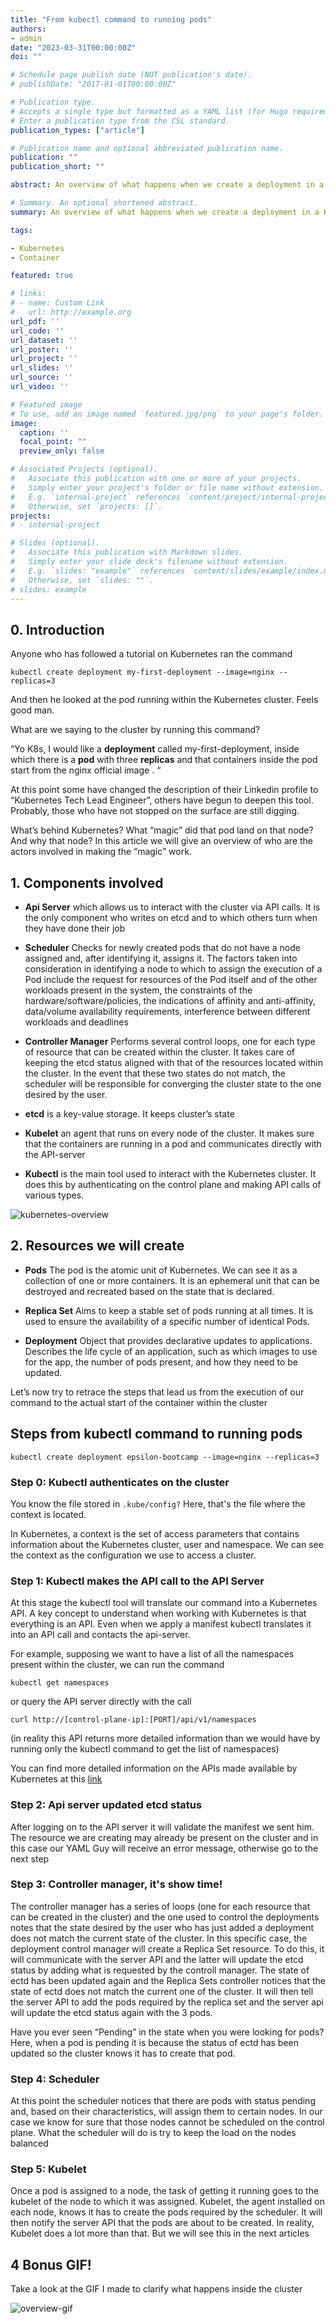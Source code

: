 ```yaml
---
title: "From kubectl command to running pods"
authors:
- admin
date: "2023-03-31T00:00:00Z"
doi: ""

# Schedule page publish date (NOT publication's date).
# publishDate: "2017-01-01T00:00:00Z"

# Publication type.
# Accepts a single type but formatted as a YAML list (for Hugo requirements).
# Enter a publication type from the CSL standard.
publication_types: ["article"]

# Publication name and optional abbreviated publication name.
publication: ""
publication_short: ""

abstract: An overview of what happens when we create a deployment in a Kubernetes cluster

# Summary. An optional shortened abstract.
summary: An overview of what happens when we create a deployment in a Kubernetes cluster

tags:

- Kubernetes
- Container

featured: true

# links:
# - name: Custom Link
#   url: http://example.org
url_pdf: ''
url_code: ''
url_dataset: ''
url_poster: ''
url_project: ''
url_slides: ''
url_source: ''
url_video: ''

# Featured image
# To use, add an image named `featured.jpg/png` to your page's folder. 
image:
  caption: ''
  focal_point: ""
  preview_only: false

# Associated Projects (optional).
#   Associate this publication with one or more of your projects.
#   Simply enter your project's folder or file name without extension.
#   E.g. `internal-project` references `content/project/internal-project/index.md`.
#   Otherwise, set `projects: []`.
projects:
# - internal-project

# Slides (optional).
#   Associate this publication with Markdown slides.
#   Simply enter your slide deck's filename without extension.
#   E.g. `slides: "example"` references `content/slides/example/index.md`.
#   Otherwise, set `slides: ""`.
# slides: example
---
```


## 0. Introduction

Anyone who has followed a tutorial on Kubernetes ran the command

```kubectl create deployment my-first-deployment --image=nginx --replicas=3```

And then he looked at the pod running within the Kubernetes cluster. Feels good man.

What are we saying to the cluster by running this command?

“Yo K8s, I would like a **deployment** called my-first-deployment, inside which there is a **pod** with three **replicas** and that containers inside the pod start from the nginx official image . “

At this point some have changed the description of their Linkedin profile to “Kubernetes Tech Lead Engineer”, others have begun to deepen this tool. Probably, those who have not stopped on the surface are still digging.

What’s behind Kubernetes? What “magic” did that pod land on that node? And why that node? In this article we will give an overview of who are the actors involved in making the “magic” work.


## 1. Components involved

- **Api Server** which allows us to interact with the cluster via API calls. It is the only component who writes on etcd and to which others turn when they have done their job

- **Scheduler** Checks for newly created pods that do not have a node assigned and, after identifying it, assigns it. The factors taken into consideration in identifying a node to which to assign the execution of a Pod include the request for resources of the Pod itself and of the other workloads present in the system, the constraints of the hardware/software/policies, the indications of affinity and anti-affinity, data/volume availability requirements, interference between different workloads and deadlines

- **Controller Manager** Performs several control loops, one for each type of resource that can be created within the cluster. It takes care of keeping the etcd status aligned with that of the resources located within the cluster. In the event that these two states do not match, the scheduler will be responsible for converging the cluster state to the one desired by the user.

- **etcd** is a key-value storage. It keeps cluster’s state

- **Kubelet** an agent that runs on every node of the cluster. It makes sure that the containers are running in a pod and communicates directly with the API-server

- **Kubectl** is the main tool used to interact with the Kubernetes cluster. It does this by authenticating on the control plane and making API calls of various types.


![kubernetes-overview](kubernetes-overview.png)


## 2. Resources we will create

- **Pods** The pod is the atomic unit of Kubernetes. We can see it as a collection of one or more containers. It is an ephemeral unit that can be destroyed and recreated based on the state that is declared.

- **Replica Set** Aims to keep a stable set of pods running at all times. It is used to ensure the availability of a specific number of identical Pods.

- **Deployment**  Object that provides declarative updates to applications. Describes the life cycle of an application, such as which images to use for the app, the number of pods present, and how they need to be updated.

Let’s now try to retrace the steps that lead us from the execution of our command to the actual start of the container within the cluster

## Steps from kubectl command to running pods
```kubectl create deployment epsilon-bootcamp --image=nginx --replicas=3```

###  Step 0: Kubectl authenticates on the cluster

You know the file stored in ```.kube/config?``` Here, that's the file where the context is located.

In Kubernetes, a context is the set of access parameters that contains information about the Kubernetes cluster, user and namespace. We can see the context as the configuration we use to access a cluster.

### Step 1: Kubectl makes the API call to the API Server

At this stage the kubectl tool will translate our command into a Kubernetes API. A key concept to understand when working with Kubernetes is that everything is an API. Even when we apply a manifest kubectl translates it into an API call and contacts the api-server.

For example, supposing we want to have a list of all the namespaces present within the cluster, we can run the command

```kubectl get namespaces```

or query the API server directly with the call

```curl http://[control-plane-ip]:[PORT]/api/v1/namespaces```

(in reality this API returns more detailed information than we would have by running only the kubectl command to get the list of namespaces)

You can find more detailed information on the APIs made available by Kubernetes at this [link](https://kubernetes.io/docs/concepts/overview/kubernetes-api/)

### Step 2: Api server updated etcd status

After logging on to the API server it will validate the manifest we sent him. The resource we are creating may already be present on the cluster and in this case our YAML Guy will receive an error message, otherwise go to the next step

### Step 3: Controller manager, it's show time!

The controller manager has a series of loops (one for each resource that can be created in the cluster) and the one used to control the deployments notes that the state desired by the user who has just added a deployment does not match the current state of the cluster. In this specific case, the deployment control manager will create a Replica Set resource. To do this, it will communicate with the server API and the latter will update the etcd status by adding what is requested by the controll manager. The state of ectd has been updated again and the Replica Sets controller notices that the state of ectd does not match the current one of the cluster. It will then tell the server API to add the pods required by the replica set and the server api will update the etcd status again with the 3 pods.

Have you ever seen “Pending” in the state when you were looking for pods? Here, when a pod is pending it is because the status of ectd has been updated so the cluster knows it has to create that pod.

### Step 4: Scheduler

At this point the scheduler notices that there are pods with status pending and, based on their characteristics, will assign them to certain nodes. In our case we know for sure that those nodes cannot be scheduled on the control plane. What the scheduler will do is try to keep the load on the nodes balanced

### Step 5: Kubelet

Once a pod is assigned to a node, the task of getting it running goes to the kubelet of the node to which it was assigned. Kubelet, the agent installed on each node, knows it has to create the pods required by the scheduler. It will then notify the server API that the pods are about to be created. In reality, Kubelet does a lot more than that. But we will see this in the next articles 

## 4 Bonus GIF!

Take a look at the GIF I made to clarify what happens inside the cluster

![overview-gif](overview.gif)